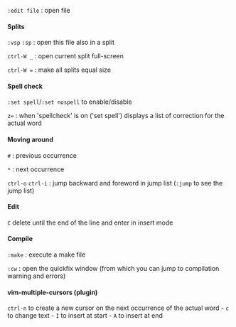 
`:edit file` : open file

#### Splits
`:vsp` `:sp` : open this file also in a split

`ctrl-W _` : open current split full-screen

`ctrl-W =` : make all splits equal size

#### Spell check
`:set spell`/`:set nospell` to enable/disable

`z=` : when 'spellcheck' is on ('set spell') displays a list of correction for the actual word

#### Moving around 
`#` : previous occurrence

`*` : next occurrence

`ctrl-o` `ctrl-i` : jump backward and foreword in jump list (`:jump` to see the jump list)

#### Edit
`C` delete until the end of the line and enter in insert mode

#### Compile
`:make` : execute a make file

`:cw` : open the quickfix window (from which you can jump to compilation warning and errors)

#### vim-multiple-cursors (plugin)
`ctrl-n` to create a new cursor on the next occurrence of the actual word
	- `c` to change text
	- `I` to insert at start
	- `A` to insert at end 
